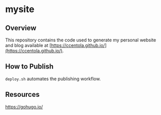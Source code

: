 # mysite

## Overview
This repository contains the code used to generate my personal website and blog available at [https://ccentola.github.io/](https://ccentola.github.io/).

## How to Publish
`deploy.sh` automates the publishing workflow.

## Resources
https://gohugo.io/